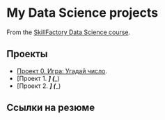 # My Data Science projects

From the [SkillFactory Data Science course](http://skillfactory.ru/data-scientist).

## Проекты

* [Проект 0. Игра: Угадай число](https://github.com/AndyPanda555/USMA_cyber/tree/main/progect_0).
* [Проект 1. _____] (______)
* [Проект 2. _____] (______)

## Ссылки на резюме
